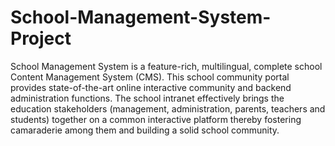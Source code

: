 # School-Management-System-Project
School Management System is a feature-rich, multilingual, complete school Content Management System (CMS). This school community portal provides state-of-the-art online interactive community and backend administration functions. The school intranet effectively brings the education stakeholders (management, administration, parents, teachers and students) together on a common interactive platform thereby fostering camaraderie among them and building a solid school community.
